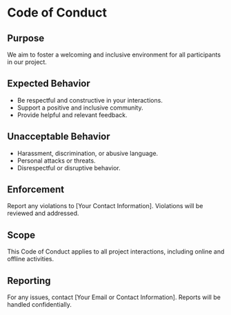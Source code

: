 # Code of Conduct

## Purpose
We aim to foster a welcoming and inclusive environment for all participants in our project.

## Expected Behavior
- Be respectful and constructive in your interactions.
- Support a positive and inclusive community.
- Provide helpful and relevant feedback.

## Unacceptable Behavior
- Harassment, discrimination, or abusive language.
- Personal attacks or threats.
- Disrespectful or disruptive behavior.

## Enforcement
Report any violations to [Your Contact Information]. Violations will be reviewed and addressed.

## Scope
This Code of Conduct applies to all project interactions, including online and offline activities.

## Reporting
For any issues, contact [Your Email or Contact Information]. Reports will be handled confidentially.

